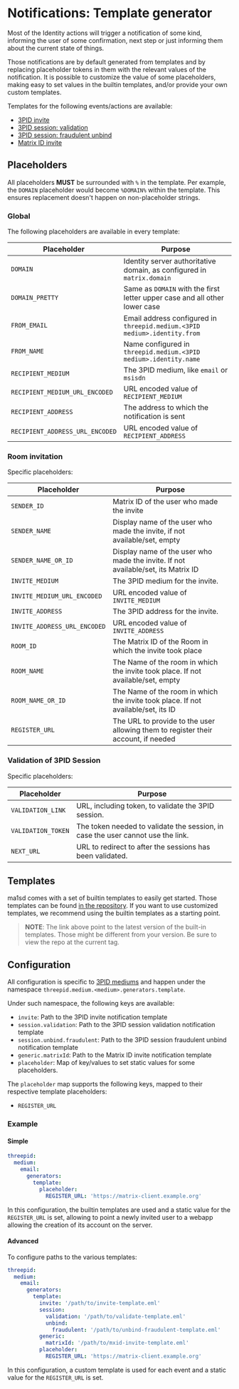 # Notifications: Template generator
Most of the Identity actions will trigger a notification of some kind, informing the user of some confirmation, next step
or just informing them about the current state of things.

Those notifications are by default generated from templates and by replacing placeholder tokens in them with the relevant
values of the notification. It is possible to customize the value of some placeholders, making easy to set values in the builtin templates, and/or
provide your own custom templates.

Templates for the following events/actions are available:
- [3PID invite](../../features/identity.md)
- [3PID session: validation](../session/session.md)
- [3PID session: fraudulent unbind](https://github.com/kamax-matrix/ma1sd/wiki/ma1sd-and-your-privacy#improving-your-privacy-one-commit-at-the-time)
- [Matrix ID invite](../../features/experimental/application-service.md#email-notification-about-room-invites-by-matrix-ids)

## Placeholders
All placeholders **MUST** be surrounded with `%` in the template. Per example, the `DOMAIN` placeholder would become
`%DOMAIN%` within the template. This ensures replacement doesn't happen on non-placeholder strings.

### Global
The following placeholders are available in every template:

| Placeholder                     | Purpose                                                                      |
|---------------------------------|------------------------------------------------------------------------------|
| `DOMAIN`                        | Identity server authoritative domain, as configured in `matrix.domain`       |
| `DOMAIN_PRETTY`                 | Same as `DOMAIN` with the first letter upper case and all other lower case   |
| `FROM_EMAIL`                    | Email address configured in `threepid.medium.<3PID medium>.identity.from`    |
| `FROM_NAME`                     | Name configured in `threepid.medium.<3PID medium>.identity.name`             |
| `RECIPIENT_MEDIUM`              | The 3PID medium, like `email` or `msisdn`                                    |
| `RECIPIENT_MEDIUM_URL_ENCODED`  | URL encoded value of `RECIPIENT_MEDIUM`                                      |
| `RECIPIENT_ADDRESS`             | The address to which the notification is sent                                |
| `RECIPIENT_ADDRESS_URL_ENCODED` | URL encoded value of `RECIPIENT_ADDRESS`                                     |

### Room invitation
Specific placeholders:

| Placeholder                  | Purpose                                                                           |
|------------------------------|-----------------------------------------------------------------------------------|
| `SENDER_ID`                  | Matrix ID of the user who made the invite                                         |
| `SENDER_NAME`                | Display name of the user who made the invite, if not available/set, empty         |
| `SENDER_NAME_OR_ID`          | Display name of the user who made the invite. If not available/set, its Matrix ID |
| `INVITE_MEDIUM`              | The 3PID medium for the invite.                                                   |
| `INVITE_MEDIUM_URL_ENCODED`  | URL encoded value of `INVITE_MEDIUM`                                              |
| `INVITE_ADDRESS`             | The 3PID address for the invite.                                                  |
| `INVITE_ADDRESS_URL_ENCODED` | URL encoded value of `INVITE_ADDRESS`                                             |
| `ROOM_ID`                    | The Matrix ID of the Room in which the invite took place                          |
| `ROOM_NAME`                  | The Name of the room in which the invite took place. If not available/set, empty  |
| `ROOM_NAME_OR_ID`            | The Name of the room in which the invite took place. If not available/set, its ID |
| `REGISTER_URL`               | The URL to provide to the user allowing them to register their account, if needed |

### Validation of 3PID Session
Specific placeholders:

| Placeholder        | Purpose                                                                              |
|--------------------|--------------------------------------------------------------------------------------|
| `VALIDATION_LINK`  | URL, including token, to validate the 3PID session.                                  |
| `VALIDATION_TOKEN` | The token needed to validate the session, in case the user cannot use the link.      |
| `NEXT_URL`         | URL to redirect to after the sessions has been validated.                            |

## Templates
ma1sd comes with a set of builtin templates to easily get started. Those templates can be found
[in the repository](https://github.com/ma1uta/ma1sd/tree/master/src/main/resources/threepids). If you want to use
customized templates, we recommend using the builtin templates as a starting point.

> **NOTE**: The link above point to the latest version of the built-in templates. Those might be different from your
version. Be sure to view the repo at the current tag.

## Configuration
All configuration is specific to [3PID mediums](https://matrix.org/docs/spec/appendices.html#pid-types) and happen
under the namespace `threepid.medium.<medium>.generators.template`.

Under such namespace, the following keys are available:
- `invite`: Path to the 3PID invite notification template
- `session.validation`: Path to the 3PID session validation notification template
- `session.unbind.fraudulent`: Path to the 3PID session fraudulent unbind notification template
- `generic.matrixId`: Path to the Matrix ID invite notification template
- `placeholder`: Map of key/values to set static values for some placeholders.

The `placeholder` map supports the following keys, mapped to their respective template placeholders:
- `REGISTER_URL`

### Example
#### Simple
```yaml
threepid:
  medium:
    email:
      generators:
        template:
          placeholder:
            REGISTER_URL: 'https://matrix-client.example.org'
```
In this configuration, the builtin templates are used and a static value for the `REGISTER_URL` is set, allowing to point
a newly invited user to a webapp allowing the creation of its account on the server.

#### Advanced
To configure paths to the various templates:
```yaml
threepid:
  medium:
    email:
      generators:
        template:
          invite: '/path/to/invite-template.eml'
          session:
            validation: '/path/to/validate-template.eml'
            unbind:
              fraudulent: '/path/to/unbind-fraudulent-template.eml'
          generic:
            matrixId: '/path/to/mxid-invite-template.eml'
          placeholder:
            REGISTER_URL: 'https://matrix-client.example.org'
```
In this configuration, a custom template is used for each event and a static value for the `REGISTER_URL` is set.
